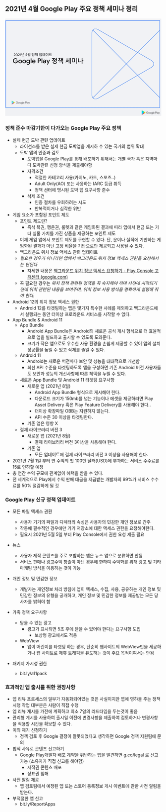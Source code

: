 ## 2021년 4월 Google Play 주요 정책 세미나 정리

![image-20210417083435023](.\Images\image-20210417083435023.png)



### 정책 준수 마감기한이 다가오는 Google Play 주요 정책

- 실제 현금 도박 관련 업데이트
  - 라이선스를 받은 실제 현금 도박앱을 게시하 수 있는 국가의 범위 확대
  - 도박 앱의 인증과 검토
    - 도박앱을 Google Play를 통해 배포하기 위해서는 개별 국가 혹은 지역마다 도박관련 신청 양식을 제출해야함
    - 자격조건
      - 적절한 카테고리 사용(카지노, 카드, 스포츠..)
      - Adult Only(AO) 또는 사응하는 IARC 등급 취득
      - 정책 선터에 명시된 도박 앱 요구사항 준수
    - 삭제 조건
      - 인증 절차를 우회하려는 시도
      - 반복적이거나 심각한 위반
- 게임 요소가 포함된 포인트 제도
  - 포인트 제도란?
    - 즉석 복권, 행운권, 룰렛과 같은 게임화된 결과에 따라 
      앱에서 현금 또는 기타 실물 가치를 가진 상품을 제공하는 포인트 제도
  - 이제 게임 앱에서 포인트 제도를 구현할 수 있다.
    단, 운이나 실적에 기반하는 게임화된 결과가 아닌 고정 비율을 기반으로만 제공되고 사용될 수 있다.
  - 백그라운드 위치 정보 액세스 관련 업데이트
  - *필요한 경우가 아니라면 앱에서 백그라운드 위치 정보 액세스 권한을 요청해서는 안된다*
    - 자세한 내용은  [백그라운드 위치 정보 액세스 요청하기 - Play Console 고객센터 (google.com)](https://support.google.com/googleplay/android-developer/answer/9799150?hl=ko)
  - 꼭 필요한 경우는 *위치 정책 관련된 정책을 꼭 숙지해야 히며 사전에 시작되기 전에 위치 관련된 내용을 보여주며, 위치 정보 사용 방식을 명확하게 설명해 줘야 한다.*
- Android 12의 위치 정보 액세스 권한
  - Android 12를 타겟팅하는 앱은 몇가지 특수한 사례를 제외하고 백그라운드에서 실행되는 동안
    더이상 프로라운드 서비스를 시작할 수 없다.
- App Bundle & Android 11
  - App Bundle
    - Android App Bundle은 Android의 새로운 공식 게시 형식으로 더 효율적으로
      앱을 빌드하고 출시할 수 있도록 도와준다.
    - 크기가 작은 앱으로도 우수한 사용 환경을 손쉽게 제공할 수 있어 앱의 설치 성공률을
      높일 수 있고 삭제를 줄일 수 있다.
  - Android 11
    - Android는 새로운 버전마다 보안 및 성능을 대대적으로 개선함
    - 최선 API 수준을 타겟팅하도록 앱을 구성하면 기존 Android 버전 사용자들도
      보안과 성능의 개선사항에 따른 혜택을 누릴 수 있다.
  - 새로운 App Bundle 및 Android 11 타겟팅 요구사항
    - 새로운 앱 (2021년 8월)
      - Android App Bundle 형식으로 게시해야 한다.
      - 다운로드 크기가 150mb를 넘는 기능이나 에셋을 제공하러면 Play Asset Delivery 혹은 Play Feature Delivery를 사용해야 한다..
      - 더이상 확장파일 OBB는 지원하지 않는다.
      - API 수준 30 이상을 타겟팅한다.
    - 기존 앱은 영향 X
  - 결제 라이브러리 버전 3
    - 새로운 앱  (2021년 8월)
      - 결제 라이브러리 버전 3이상을 사용해야 한다.
    - 기존 앱
      - 모든 업데이트에 결제 라이브러리 버전 3 이상을 사용해야 한다.
- 2021년 7월 1일 부터 연 수익의 첫 100만 달러(USD)에 부과하는 서비스 수수료를 15로 인하할 예정
- 총 연간 수익 규모에 관계없이 혜택을 받을 수 있다.
- 전 세계적으로 Play에서 수익 판매 대금을 지급받는 개발자의 99%가 서비스 수수료를 50% 절감하게 될 것



### Google Play 신규 정책 업데이트

- 모든 파일 액세스 권환
  - 사용자 기기의 파일과 디렉터리 속성은 사용자의 민감한 개인 정보로 간주
  - 작동에 필수적인 경우에만 기기 저장소에 대한 액세스 권한을 요청해야한다.
  - 필요시 2021년 5월 5일 부터 Play Console에서 권한 요청 제출 필요
- 뉴스
  - 사용자 제작 콘텐츠를 주로 포함하는 앱은 뉴스 앱으로 분류하면 안됨
  - 서비스 판매나 광고수익 창출이 아닌 경우에 한하여 수익화를 위해 광고 및 기타 마케팅 방식을 이용하는 것이 가능
- 개인 정보 및 민감한 정보
  - 개발자는 개인정보 처리 방침에 앱이 액세스, 수집, 사용, 공유하는 개인 정보 및 민감한 정보의 유형을 공개하고,
    개인 정보 및 민감한 정보를 제공받는 모든 당사자를 밝혀야 함

- 가족 정책 요구사항
  - 닫을 수 있는 광고
    - 광고가 표시되면 5초 후에 닫을 수 있어야 한다는 요구사항 도입
      - 보상형 광고에서도 적용
  - WebView
    - 앱이 어린이를 타겟팅 하는 경우, 단순히 웹사이트의 WebView만을 세공하거나 웹 사이트로 
      제휴 트래픽을 유도하는 것이 주요 목적이여서는 안됨
- 패키지 가시성 권한
  - bit.ly/a11pack



### 효과적인 앱 출시를 위한 권장사항

- 앱 리뷰 프로세스의 일부가 자동화되어있는 것은 사실이지만 앱에
  영햐을 주는 정책 시행 작업 대부분은 사람이 직접 수행
- 엡 리뷰 게시를 가전에 계획하고 최소 7일의 리드타임을 두는것이 좋음
- 관리형 게시를 사용하여 출시일 이전에 변경사항을 제출하여 검토하거나 변경사항을
  적용할 시간을 확보할 수 있다.
- 이의 제기 신청하기
  - 정책 검토 후 Google 결정이 잘못되었다고 생각하면 Google 정책 지원팀에 문의
- 법적 사유로 콘텐츠 신고하기
  - Google Play개발자 배포 계약을 위반하는 앱을 발견하면
    g.co/legal 로 신고가능 (소유자가 직접 신고를 해야함)
    - 저작권 콘텐츠 배포
    - 상표권 침해
- 사전 알림 제공
  - 앱 검토팀에서 예정된 앱 또는 스토어 등록정보 게시 이벤트에 관한 사전 알림을 받는다.
- 부적절한 앱 신고
  - bit.ly/ReportApps